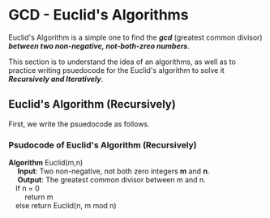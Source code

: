 # GCD - Euclid's Algorithms
Euclid's Algorithm is a simple one to find the ***gcd*** (greatest common divisor) ***between two non-negative, not-both-zreo numbers***.

This section is to understand the idea of an algorithms, as well as to practice writing psuedocode for the Euclid's algorithm to solve it ***Recursively and Iteratively***.

## Euclid's Algorithm (Recursively)
First, we write the psuedocode as follows.

### Psudocode of Euclid's Algorithm (Recursively)
**Algorithm** Euclid(m,n)  
&emsp; **Input**: Two non-negative, not both zero integers **m** and **n**.  
&emsp; **Output**: The greatest common divisor between m and n.  
&emsp;If n = 0  
&emsp;&emsp; return m  
&emsp;else return Euclid(n, m mod n)

